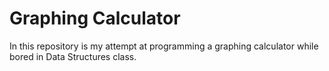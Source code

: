 # Graphing Calculator

In this repository is my attempt at programming a graphing calculator while bored in Data Structures class.
